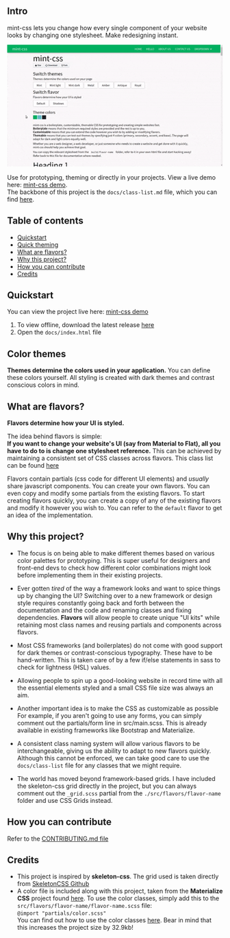 ## Intro
mint-css lets you change how every single component of your website looks by changing one stylesheet. Make redesigning instant.

<p align="center">
  <img width="600" src="./themes_flavors_ui.gif">
</p>

Use for prototyping, theming or directly in your projects. View a live demo here: [mint-css demo](https://saunved.github.io/mint-css).  
The backbone of this project is the ```docs/class-list.md``` file, which you can find [here](./docs/class-list.md).

## Table of contents

* [Quickstart](#quickstart)
* [Quick theming](#quick-theming)
* [What are flavors?](#what-are-flavors)
* [Why this project?](#why-this-project)
* [How you can contribute](#how-you-can-contribute)
* [Credits](#credits)

## Quickstart
You can view the project live here: [mint-css demo](https://saunved.github.io/mint-css)

1. To view offline, download the latest release [here](https://github.com/Saunved/mint-css/releases)
2. Open the ```docs/index.html``` file

## Color themes

**Themes determine the colors used in your application.**
You can define these colors yourself.
All styling is created with dark themes and contrast conscious colors in mind.

## What are flavors?
**Flavors determine how your UI is styled.**  

The idea behind flavors is simple:  
**If you want to change your website's UI (say from Material to Flat), all you have to do to is change one stylesheet reference.** This can be achieved by maintaining a consistent set of CSS classes across flavors. This class list can be found [here](./docs/class-list.md)

Flavors contain partials (css code for different UI elements) and *usually* share javascript components. You can create your own flavors. You can even copy and modify some partials from the existing flavors. To start creating flavors quickly, you can create a copy of any of the existing flavors and modify it however you wish to. You can refer to the ```default``` flavor to get an idea of the implementation.

## Why this project?
* The focus is on being able to make different themes based on various color palettes for prototyping. This is super useful for designers and front-end devs to check how different color combinations might look before implementing them in their existing projects.

* Ever gotten *tired* of the way a framework looks and want to spice things up by changing the UI? Switching over to a new framework or design style requires constantly going back and forth between the documentation and the code and renaming classes and fixing dependencies. **Flavors** will allow people to create unique "UI kits" while retaining most class names and reusing partials and components across flavors.

* Most CSS frameworks (and boilerplates) do not come with good support for dark themes or contrast-conscious typography. These have to be hand-written. This is taken care of by a few if/else statements in sass to check for lightness (HSL) values.

* Allowing people to spin up a good-looking website in record time with all the essential elements styled and a small CSS file size was always an aim.

* Another important idea is to make the CSS as customizable as possible For example, if you aren't going to use any forms, you can simply comment out the partials/form line in src/main.scss. This is already available in existing frameworks like Bootstrap and Materialize.

* A consistent class naming system will allow various flavors to be interchangeable, giving us the ability to adapt to new flavors quickly. Although this cannot be enforced, we can take good care to use the ```docs/class-list``` file for any classes that we might require.

* The world has moved beyond framework-based grids. I have included the skeleton-css grid directly in the project, but you can always comment out the ```_grid.scss``` partial from the ```./src/flavors/flavor-name``` folder and use CSS Grids instead.

## How you can contribute
Refer to the [CONTRIBUTING.md file](https://github.com/Saunved/mint-css/blob/master/CONTRIBUTING.md)

## Credits
* This project is inspired by **skeleton-css**. The grid used is taken directly from [SkeletonCSS Github](https://github.com/dhg/Skeleton.)
* A color file is included along with this project, taken from the **Materialize CSS** project found [here](https://github.com/Dogfalo/materialize). To use the color classes, simply add this to the ```src/flavors/flavor-name/flavor-name.scss``` file:  
```@import "partials/color.scss"```  
You can find out how to use the color classes [here](https://materializecss.com/color.html).
Bear in mind that this increases the project size by 32.9kb!